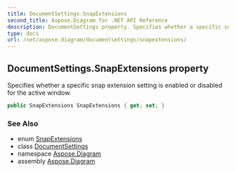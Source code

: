 ```yaml
---
title: DocumentSettings.SnapExtensions
second_title: Aspose.Diagram for .NET API Reference
description: DocumentSettings property. Specifies whether a specific snap extension setting is enabled or disabled for the active window
type: docs
url: /net/aspose.diagram/documentsettings/snapextensions/
---
```

## DocumentSettings.SnapExtensions property

Specifies whether a specific snap extension setting is enabled or disabled for the active window.

```csharp
public SnapExtensions SnapExtensions { get; set; }
```

### See Also

* enum [SnapExtensions](../../snapextensions/)
* class [DocumentSettings](../)
* namespace [Aspose.Diagram](../../documentsettings/)
* assembly [Aspose.Diagram](../../../)


